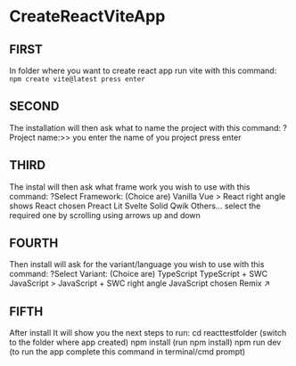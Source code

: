 # CreateReactViteApp

## FIRST
  In folder where you want to create react app run vite with this command:
    `npm create vite@latest press enter`
    
## SECOND
  The installation will then ask what to name the project with this command:
    ? Project name:>> you enter the name of you project press enter
## THIRD
  The instal will then ask what frame work you wish to use with this command:
    ?Select Framework:    (Choice are)
                          Vanilla
                          Vue
                        > React      right angle shows React chosen
                          Preact
                          Lit
                          Svelte
                          Solid
                          Qwik
                          Others...
      select the required one by scrolling using arrows up and down
                                      
## FOURTH
  Then install will ask for the variant/language you wish to use with this command:
    ?Select Variant:    (Choice are)
                        TypeScript
                        TypeScript + SWC
                        JavaScript
                      > JavaScript + SWC    right angle JavaScript chosen
                        Remix ↗
                        
      
## FIFTH
  After install It will show you the next steps to run:
    cd reacttestfolder        (switch to the folder where app created)
    npm install               (run npm install)
    npm run dev               (to run the app complete this command in terminal/cmd prompt)






